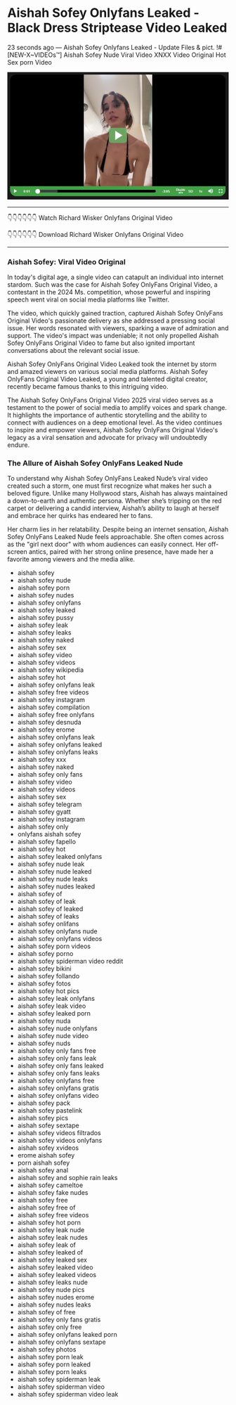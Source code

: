 # Aishah Sofey Onlyfans Leaked - Black Dress Striptease Video Leaked


23 seconds ago — Aishah Sofey Onlyfans Leaked - Update Files & pict. !#[NEW-X~VIDEOs™] Aishah Sofey Nude​ Viral Video XNXX Video Original Hot Sex porn Video

<div style={{
  display: 'flex',
  justifyContent: 'center',
  alignItems: 'center',
  padding: '10px',
  border: '2px solid #ddd',
  borderRadius: '8px',
  maxWidth: '300px',
  margin: '20px auto'
}}>
  <a href="https://is.gd/447444" target="_blank" rel="noopener noreferrer">
    <img 
      src="https://raw.githubusercontent.com/faluze/siteson/refs/heads/main/natalie%20roush%20onlyfans.png?token=GHSAT0AAAAAAC6A3UGSUJINUJDDJH4SMJVYZ4ZCXEA" 
      alt="Natalie Roush OnlyFans"
      style={{
        maxWidth: '100%',
        height: 'auto',
        borderRadius: '6px'
      }}
    />
  </a>
</div>

------------------

👇👇👇👇👇👇
Watch Richard Wisker Onlyfans Original Video


👇👇👇👇👇👇
Download Richard Wisker Onlyfans Original Video


------------------

### Aishah Sofey: Viral Video Original

In today's digital age, a single video can catapult an individual into internet stardom. Such was the case for Aishah Sofey OnlyFans Original Video, a contestant in the 2024 Ms. competition, whose powerful and inspiring speech went viral on social media platforms like Twitter.

The video, which quickly gained traction, captured Aishah Sofey OnlyFans Original Video's passionate delivery as she addressed a pressing social issue. Her words resonated with viewers, sparking a wave of admiration and support. The video's impact was undeniable; it not only propelled Aishah Sofey OnlyFans Original Video to fame but also ignited important conversations about the relevant social issue.

Aishah Sofey OnlyFans Original Video Leaked took the internet by storm and amazed viewers on various social media platforms. Aishah Sofey OnlyFans Original Video Leaked, a young and talented digital creator, recently became famous thanks to this intriguing video.

The Aishah Sofey OnlyFans Original Video 2025 viral video serves as a testament to the power of social media to amplify voices and spark change. It highlights the importance of authentic storytelling and the ability to connect with audiences on a deep emotional level. As the video continues to inspire and empower viewers, Aishah Sofey OnlyFans Original Video's legacy as a viral sensation and advocate for privacy will undoubtedly endure.

### The Allure of Aishah Sofey OnlyFans Leaked Nude

To understand why Aishah Sofey OnlyFans Leaked Nude’s viral video created such a storm, one must first recognize what makes her such a beloved figure. Unlike many Hollywood stars, Aishah has always maintained a down-to-earth and authentic persona. Whether she’s tripping on the red carpet or delivering a candid interview, Aishah’s ability to laugh at herself and embrace her quirks has endeared her to fans.

Her charm lies in her relatability. Despite being an internet sensation, Aishah Sofey OnlyFans Leaked Nude feels approachable. She often comes across as the "girl next door" with whom audiences can easily connect. Her off-screen antics, paired with her strong online presence, have made her a favorite among viewers and the media alike.


- aishah sofey
- aishah sofey nude
- aishah sofey porn
- aishah sofey nudes
- aishah sofey onlyfans
- aishah sofey leaked
- aishah sofey pussy
- aishah sofey leak
- aishah sofey leaks
- aishah sofey naked
- aishah sofey sex
- aishah sofey video
- aishah sofey videos
- aishah sofey wikipedia
- aishah sofey hot
- aishah sofey onlyfans leak
- aishah sofey free videos
- aishah sofey instagram
- aishah sofey compilation
- aishah sofey free onlyfans
- aishah sofey desnuda
- aishah sofey erome
- aishah sofey onlyfans leak
- aishah sofey onlyfans leaked
- aishah sofey onlyfans leaks
- aishah sofey xxx
- aishah sofey naked
- aishah sofey only fans
- aishah sofey video
- aishah sofey videos
- aishah sofey sex
- aishah sofey telegram
- aishah sofey gyatt
- aishah sofey instagram
- aishah sofey only
- onlyfans aishah sofey
- aishah sofey fapello
- aishah sofey hot
- aishah sofey leaked onlyfans
- aishah sofey nude leak
- aishah sofey nude leaked
- aishah sofey nude leaks
- aishah sofey nudes leaked
- aishah sofey of
- aishah sofey of leak
- aishah sofey of leaked
- aishah sofey of leaks
- aishah sofey onlifans
- aishah sofey onlyfans nude
- aishah sofey onlyfans videos
- aishah sofey porn videos
- aishah sofey porno
- aishah sofey spiderman video reddit
- aishah sofey bikini
- aishah sofey follando
- aishah sofey fotos
- aishah sofey hot pics
- aishah sofey leak onlyfans
- aishah sofey leak video
- aishah sofey leaked porn
- aishah sofey nuda
- aishah sofey nude onlyfans
- aishah sofey nude video
- aishah sofey nuds
- aishah sofey only fans free
- aishah sofey only fans leak
- aishah sofey only fans leaked
- aishah sofey only fans leaks
- aishah sofey onlyfans free
- aishah sofey onlyfans gratis
- aishah sofey onlyfans video
- aishah sofey pack
- aishah sofey pastelink
- aishah sofey pics
- aishah sofey sextape
- aishah sofey videos filtrados
- aishah sofey videos onlyfans
- aishah sofey xvideos
- erome aishah sofey
- porn aishah sofey
- aishah sofey anal
- aishah sofey and sophie rain leaks
- aishah sofey cameltoe
- aishah sofey fake nudes
- aishah sofey free
- aishah sofey free of
- aishah sofey free videos
- aishah sofey hot porn
- aishah sofey leak nude
- aishah sofey leak nudes
- aishah sofey leak of
- aishah sofey leaked of
- aishah sofey leaked sex
- aishah sofey leaked video
- aishah sofey leaked videos
- aishah sofey leaks nude
- aishah sofey nude pics
- aishah sofey nudes erome
- aishah sofey nudes leaks
- aishah sofey of free
- aishah sofey only fans gratis
- aishah sofey only free
- aishah sofey onlyfans leaked porn
- aishah sofey onlyfans sextape
- aishah sofey photos
- aishah sofey porn leak
- aishah sofey porn leaked
- aishah sofey porn leaks
- aishah sofey spiderman leak
- aishah sofey spiderman video
- aishah sofey spiderman video leak
